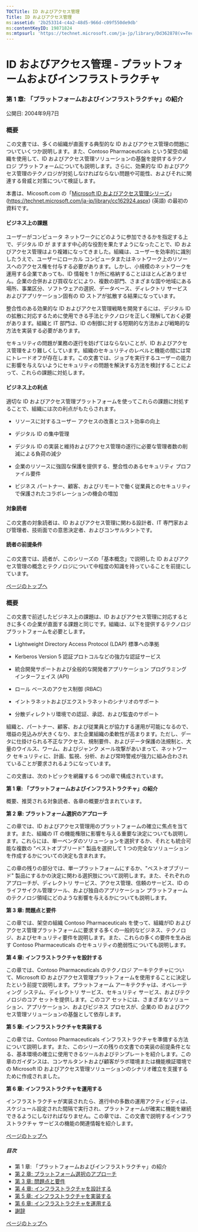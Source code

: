 ```yaml
---
TOCTitle: ID およびアクセス管理
Title: ID およびアクセス管理
ms:assetid: '2b253314-c4a2-48d5-966d-c09f550de9db'
ms:contentKeyID: 19871824
ms:mtpsurl: 'https://technet.microsoft.com/ja-jp/library/Dd362878(v=TechNet.10)'
---
```


ID およびアクセス管理 ‐ プラットフォームおよびインフラストラクチャ
==================================================================

### 第 1 章: 「プラットフォームおよびインフラストラクチャ」の紹介

公開日: 2004年9月7日

### 概要

この文書では、多くの組織が直面する典型的な ID およびアクセス管理の問題についていくつか説明します。また、Contoso Pharmaceuticals という架空の組織を使用して、ID およびアクセス管理ソリューションの基盤を提供するテクノロジ プラットフォームについても説明します。さらに、効果的な ID およびアクセス管理のテクノロジが対処しなければならない問題や可能性、およびそれに関連する脅威と対策について検証します。

本書は、Micosoft.com の「[Microsoft ID およびアクセス管理シリーズ](https://technet.microsoft.com/ja-jp/library/cc162924.aspx)」 (https://technet.microsoft.com/ja-jp/library/cc162924.aspx) (英語) の最初の資料です。

#### ビジネス上の課題

ユーザーがコンピュータ ネットワークにどのように参加できるかを指定する上で、デジタル ID が ますます中心的な役割を果たすようになったことで、ID およびアクセス管理はより複雑になってきました。組織は、ユーザーを効率的に識別したうえで、ユーザーにローカル コンピュータまたはネットワーク上のリソースへのアクセス権を付与する必要があります。しかし、小規模のネットワークを運用する企業であっても、ID 情報を 1 か所に格納することはほとんどありません。企業の合併および買収などにより、複数の部門、さまざまな国や地域にある場所、事業区分、ソフトウェアの選択、データベース、ディレクトリ サービスおよびアプリケーション固有の ID ストアが拡散する結果になっています。

整合性のある効果的な ID およびアクセス管理戦略を開発するには、デジタル ID の拡散に対応するために使用できる手法とテクノロジを正しく理解しておく必要があります。組織と IT 部門は、ID の制御に対する短期的な方法および戦略的な方法を実装する必要があります。

セキュリティの問題が業務の遂行を妨げてはならないことが、ID およびアクセス管理をより難しくしています。組織のセキュリティのレベルと機能の間には常にトレードオフが存在します。この文書では、ジョブを実行するユーザーの能力に影響を与えないようにセキュリティの問題を解決する方法を検討することによって、これらの課題に対処します。

#### ビジネス上の利点

適切な ID およびアクセス管理プラットフォームを使ってこれらの課題に対処することで、組織には次の利点がもたらされます。

-   リソースに対するユーザー アクセスの改善とコスト効率の向上

-   デジタル ID の集中管理

-   デジタル ID の実装と維持およびアクセス管理の遂行に必要な管理者数の削減による負荷の減少

-   企業のリソースに強固な保護を提供する、整合性のあるセキュリティ プロファイル要件

-   ビジネス パートナー、顧客、およびリモートで働く従業員とのセキュリティで保護されたコラボレーションの機会の増加

#### 対象読者

この文書の対象読者は、ID およびアクセス管理に関わる設計者、IT 専門家および管理者、技術面での意思決定者、およびコンサルタントです。

#### 読者の前提条件

この文書では、読者が、このシリーズの「基本概念」で説明した ID およびアクセス管理の概念とテクノロジについて中程度の知識を持っていることを前提にしています。

[](#mainsection)[ページのトップへ](#mainsection)

### 概要

この文書で前述したビジネス上の課題は、ID およびアクセス管理に対応するときに多くの企業が直面する課題と同じです。組織は、以下を提供するテクノロジ プラットフォームを必要とします。

-   Lightweight Directory Access Protocol (LDAP) 標準への準拠

-   Kerberos Version 5 認証プロトコルなどの強力な認証サービス

-   統合開発サポートおよび全般的な開発者アプリケーション プログラミング インターフェイス (API)

-   ロール ベースのアクセス制御 (RBAC)

-   イントラネットおよびエクストラネットのシナリオのサポート

-   分散ディレクトリ環境での認証、承認、および監査のサポート

組織と、パートナー、顧客、および従業員とが協力する運用が可能になるので、増益の見込みが大きくなり、また企業組織の柔軟性が高まります。ただし、データに仕掛けられる不正なアクセス、規制要件、およびデータ保護の法規制と、大量のウイルス、ワーム、およびジャンク メール攻撃があいまって、ネットワーク セキュリティに、計画、監視、分析、および常時警戒が強力に組み合わされていることが要求されるようになっています。

この文書は、次のトピックを網羅する 6 つの章で構成されています。

**第 1 章: 「プラットフォームおよびインフラストラクチャ」の紹介**

概要、推奨される対象読者、各章の概要が含まれています。

**第 2 章: プラットフォーム選択のアプローチ**

この章では、ID およびアクセス管理用のプラットフォームの確立に焦点を当てます。また、組織の IT の機能権限に影響を与える重要な決定についても説明します。これらには、単一ベンダのソリューションを選択するか、それとも統合可能な複数の "ベストオブブリード" 製品を選択して 1 つの完全なソリューションを作成するかについての決定も含まれます。

この章の残りの部分では、単一プラットフォームにするか、"ベストオブブリード" 製品にするかの決定に関わる選択肢について説明します。また、それぞれのアプローチが、ディレクトリ サービス、アクセス管理、信頼のサービス、ID のライフサイクル管理ツール、および独自のアプリケーション プラットフォームのテクノロジ領域にどのような影響を与えるかについても説明します。

**第 3 章: 問題点と要件**

この章では、架空の組織 Contoso Pharmaceuticals を使って、組織がID およびアクセス管理プラットフォームに要求する多くの一般的なビジネス、テクノロジ、およびセキュリティ要件を説明します。また、これらの多くの要件を生み出す Contoso Pharmaceuticals のセキュリティの脆弱性についても説明します。

**第 4 章: インフラストラクチャを設計する**

この章では、Contoso Pharmaceuticals のテクノロジ アーキテクチャについて、Microsoft ID およびアクセス管理プラットフォームを使用することに決定したという前提で説明します。プラットフォーム アーキテクチャは、オペレーティング システム、ディレクトリ サービス、セキュリティ サービス、およびテクノロジのコア セットを提供します。このコア セットには、さまざまなソリューション、アプリケーション、およびビジネス プロセスが、企業の ID およびアクセス管理ソリューションの基盤として依存します。

**第 5 章: インフラストラクチャを実装する**

この章では、Contoso Pharmaceuticals インフラストラクチャを準備する方法について説明します。また、このシリーズの残りの文書での実装の前提条件となる、基本環境の確立に使用できるツールおよびテンプレートを紹介します。この章のガイダンスは、コンサルタントおよび顧客がラボ環境または機能検証環境での Microsoft ID およびアクセス管理ソリューションのシナリオ確立を支援するために作成されました。

**第 6 章: インフラストラクチャを運用する**

インフラストラクチャが実装されたら、進行中の多数の運用アクティビティは、スケジュール設定された間隔で実行され、プラットフォームが確実に機能を継続できるようにしなければなりません。この章では、この文書で説明するインフラストラクチャ サービスの機能の関連情報を紹介します。

[](#mainsection)[ページのトップへ](#mainsection)

##### 目次

-   第 1 章: 「プラットフォームおよびインフラストラクチャ」の紹介
-   [第 2 章: プラットフォーム選択のアプローチ](https://www.microsoft.com/japan/technet/security/guidance/identitymanagement/idmanage/p1plat_1.mspx)
-   [第 3 章: 問題点と要件](https://www.microsoft.com/japan/technet/security/guidance/identitymanagement/idmanage/p1plat_2.mspx)
-   [第 4 章: インフラストラクチャを設計する](https://www.microsoft.com/japan/technet/security/guidance/identitymanagement/idmanage/p1plat_3.mspx)
-   [第 5 章: インフラストラクチャを実装する](https://www.microsoft.com/japan/technet/security/guidance/identitymanagement/idmanage/p1plat_4.mspx)
-   [第 6 章: インフラストラクチャを運用する](https://www.microsoft.com/japan/technet/security/guidance/identitymanagement/idmanage/p1plat_5.mspx)
-   [謝辞](https://www.microsoft.com/japan/technet/security/guidance/identitymanagement/idmanage/p1plat_6.mspx)

[](#mainsection)[ページのトップへ](#mainsection)